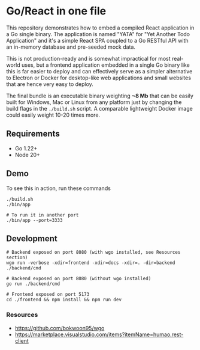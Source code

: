 # Go/React in one file

This repository demonstrates how to embed a compiled React application in a Go single binary. The application is named "YATA" for "Yet Another Todo Application" and it's a simple React SPA coupled to a Go RESTful API with an in-memory database and pre-seeded mock data.

This is not production-ready and is somewhat impractical for most real-world uses, but a frontend application embedded in a single Go binary like this is far easier to deploy and can effectively serve as a simpler alternative to Electron or Docker for desktop-like web applications and small websites that are hence very easy to deploy.

The final bundle is an executable binary weighting **~8 Mb** that can be easily built for Windows, Mac or Linux from any platform just by changing the build flags in the `./build.sh` script. A comparable lightweight Docker image could easily weight 10-20 times more.

## Requirements

- Go 1.22+
- Node 20+

## Demo

To see this in action, run these commands

```shell
./build.sh
./bin/app

# To run it in another port
./bin/app --port=3333
```

## Development

```shell
# Backend exposed on port 8080 (with wgo installed, see Resources section)
wgo run -verbose -xdir=frontend -xdir=docs -xdir=. -dir=backend ./backend/cmd

# Backend exposed on port 8080 (without wgo installed)
go run ./backend/cmd

# Frontend exposed on port 5173
cd ./frontend && npm install && npm run dev
```

### Resources

- https://github.com/bokwoon95/wgo
- https://marketplace.visualstudio.com/items?itemName=humao.rest-client
